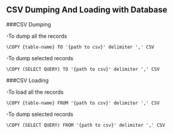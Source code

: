 ## CSV Dumping And Loading with Database

###CSV Dumping

-To dump all the records
```
\COPY {table-name} TO '{path to csv}' delimiter ',' CSV
```
-To dump selected records
```
\COPY (SELECT QUERY) TO '{path to csv}' delimiter ',' CSV
``` 

###CSV Loading

-To load all the records
```
\COPY {table-name} FROM '{path to csv}' delimiter ',' CSV
```
-To dump selected records
```
\COPY (SELECT QUERY) FROM '{path to csv}' delimiter ',' CSV
``` 


